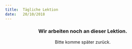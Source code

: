 ```yaml
---
title:  Tägliche Lektion
date:   20/10/2018
---
```


### <center>Wir arbeiten noch an dieser Lektion.</center>
<center>Bitte komme später zurück.</center>